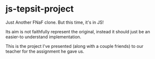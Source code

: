 # js-tepsit-project
Just Another FNaF clone. But this time, it's in JS!

Its aim is not faithfully represent the original, instead
it should just be an easier-to understand implementation.

This is the project I've presented (along with a couple friends) to
our teacher for the assignment he gave us.
